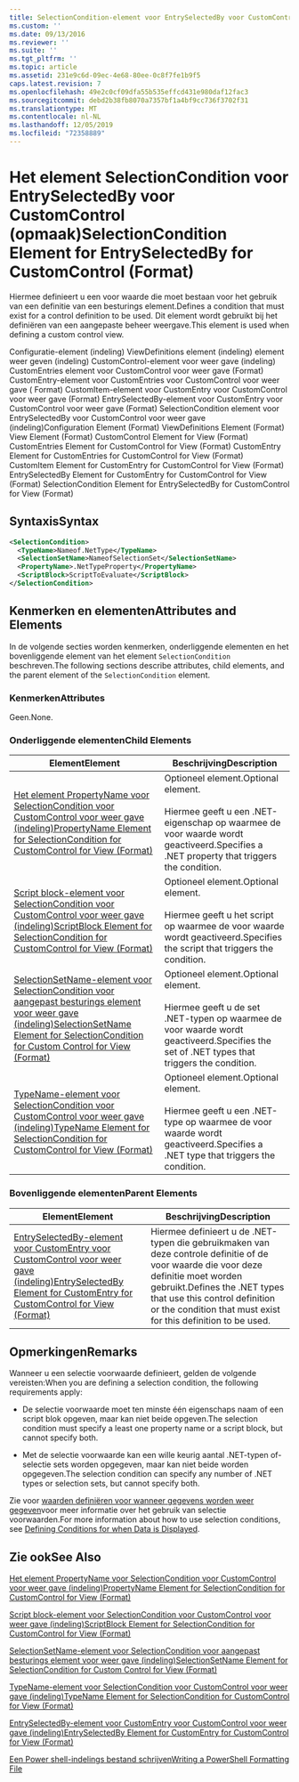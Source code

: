 ```yaml
---
title: SelectionCondition-element voor EntrySelectedBy voor CustomControl (indeling) | Microsoft Docs
ms.custom: ''
ms.date: 09/13/2016
ms.reviewer: ''
ms.suite: ''
ms.tgt_pltfrm: ''
ms.topic: article
ms.assetid: 231e9c6d-09ec-4e68-80ee-0c8f7fe1b9f5
caps.latest.revision: 7
ms.openlocfilehash: 49e2c0cf09dfa55b535effcd431e980daf12fac3
ms.sourcegitcommit: debd2b38fb8070a7357bf1a4bf9cc736f3702f31
ms.translationtype: MT
ms.contentlocale: nl-NL
ms.lasthandoff: 12/05/2019
ms.locfileid: "72358889"
---
```

# <a name="selectioncondition-element-for-entryselectedby-for-customcontrol-format"></a><span data-ttu-id="dfd9d-102">Het element SelectionCondition voor EntrySelectedBy voor CustomControl (opmaak)</span><span class="sxs-lookup"><span data-stu-id="dfd9d-102">SelectionCondition Element for EntrySelectedBy for CustomControl (Format)</span></span>

<span data-ttu-id="dfd9d-103">Hiermee definieert u een voor waarde die moet bestaan voor het gebruik van een definitie van een besturings element.</span><span class="sxs-lookup"><span data-stu-id="dfd9d-103">Defines a condition that must exist for a control definition to be used.</span></span> <span data-ttu-id="dfd9d-104">Dit element wordt gebruikt bij het definiëren van een aangepaste beheer weergave.</span><span class="sxs-lookup"><span data-stu-id="dfd9d-104">This element is used when defining a custom control view.</span></span>

<span data-ttu-id="dfd9d-105">Configuratie-element (indeling) ViewDefinitions element (indeling) element weer geven (indeling) CustomControl-element voor weer gave (indeling) CustomEntries element voor CustomControl voor weer gave (Format) CustomEntry-element voor CustomEntries voor CustomControl voor weer gave ( Format) CustomItem-element voor CustomEntry voor CustomControl voor weer gave (Format) EntrySelectedBy-element voor CustomEntry voor CustomControl voor weer gave (Format) SelectionCondition element voor EntrySelectedBy voor CustomControl voor weer gave (indeling)</span><span class="sxs-lookup"><span data-stu-id="dfd9d-105">Configuration Element (Format) ViewDefinitions Element (Format) View Element (Format) CustomControl Element for View (Format) CustomEntries Element for CustomControl for View (Format) CustomEntry Element for CustomEntries for CustomControl for View (Format) CustomItem Element for CustomEntry for CustomControl for View (Format) EntrySelectedBy Element for CustomEntry for CustomControl for View (Format) SelectionCondition Element for EntrySelectedBy for CustomControl for View (Format)</span></span>

## <a name="syntax"></a><span data-ttu-id="dfd9d-106">Syntaxis</span><span class="sxs-lookup"><span data-stu-id="dfd9d-106">Syntax</span></span>

```xml
<SelectionCondition>
  <TypeName>Nameof.NetType</TypeName>
  <SelectionSetName>NameofSelectionSet</SelectionSetName>
  <PropertyName>.NetTypeProperty</PropertyName>
  <ScriptBlock>ScriptToEvaluate</ScriptBlock>
</SelectionCondition>
```

## <a name="attributes-and-elements"></a><span data-ttu-id="dfd9d-107">Kenmerken en elementen</span><span class="sxs-lookup"><span data-stu-id="dfd9d-107">Attributes and Elements</span></span>

<span data-ttu-id="dfd9d-108">In de volgende secties worden kenmerken, onderliggende elementen en het bovenliggende element van het element `SelectionCondition` beschreven.</span><span class="sxs-lookup"><span data-stu-id="dfd9d-108">The following sections describe attributes, child elements, and the parent element of the `SelectionCondition` element.</span></span>

### <a name="attributes"></a><span data-ttu-id="dfd9d-109">Kenmerken</span><span class="sxs-lookup"><span data-stu-id="dfd9d-109">Attributes</span></span>

<span data-ttu-id="dfd9d-110">Geen.</span><span class="sxs-lookup"><span data-stu-id="dfd9d-110">None.</span></span>

### <a name="child-elements"></a><span data-ttu-id="dfd9d-111">Onderliggende elementen</span><span class="sxs-lookup"><span data-stu-id="dfd9d-111">Child Elements</span></span>

|<span data-ttu-id="dfd9d-112">Element</span><span class="sxs-lookup"><span data-stu-id="dfd9d-112">Element</span></span>|<span data-ttu-id="dfd9d-113">Beschrijving</span><span class="sxs-lookup"><span data-stu-id="dfd9d-113">Description</span></span>|
|-------------|-----------------|
|[<span data-ttu-id="dfd9d-114">Het element PropertyName voor SelectionCondition voor CustomControl voor weer gave (indeling)</span><span class="sxs-lookup"><span data-stu-id="dfd9d-114">PropertyName Element for SelectionCondition for CustomControl for View (Format)</span></span>](./propertyname-element-for-selectioncondition-for-customcontrol-for-view-format.md)|<span data-ttu-id="dfd9d-115">Optioneel element.</span><span class="sxs-lookup"><span data-stu-id="dfd9d-115">Optional element.</span></span><br /><br /> <span data-ttu-id="dfd9d-116">Hiermee geeft u een .NET-eigenschap op waarmee de voor waarde wordt geactiveerd.</span><span class="sxs-lookup"><span data-stu-id="dfd9d-116">Specifies a .NET property that triggers the condition.</span></span>|
|[<span data-ttu-id="dfd9d-117">Script block-element voor SelectionCondition voor CustomControl voor weer gave (indeling)</span><span class="sxs-lookup"><span data-stu-id="dfd9d-117">ScriptBlock Element for SelectionCondition for CustomControl for View (Format)</span></span>](./scriptblock-element-for-selectioncondition-for-customcontrol-for-view-format.md)|<span data-ttu-id="dfd9d-118">Optioneel element.</span><span class="sxs-lookup"><span data-stu-id="dfd9d-118">Optional element.</span></span><br /><br /> <span data-ttu-id="dfd9d-119">Hiermee geeft u het script op waarmee de voor waarde wordt geactiveerd.</span><span class="sxs-lookup"><span data-stu-id="dfd9d-119">Specifies the script that triggers the condition.</span></span>|
|[<span data-ttu-id="dfd9d-120">SelectionSetName-element voor SelectionCondition voor aangepast besturings element voor weer gave (indeling)</span><span class="sxs-lookup"><span data-stu-id="dfd9d-120">SelectionSetName Element for SelectionCondition for Custom Control for View (Format)</span></span>](./selectionsetname-element-for-selectioncondition-for-customcontrol-for-view-format.md)|<span data-ttu-id="dfd9d-121">Optioneel element.</span><span class="sxs-lookup"><span data-stu-id="dfd9d-121">Optional element.</span></span><br /><br /> <span data-ttu-id="dfd9d-122">Hiermee geeft u de set .NET-typen op waarmee de voor waarde wordt geactiveerd.</span><span class="sxs-lookup"><span data-stu-id="dfd9d-122">Specifies the set of .NET types that triggers the condition.</span></span>|
|[<span data-ttu-id="dfd9d-123">TypeName-element voor SelectionCondition voor CustomControl voor weer gave (indeling)</span><span class="sxs-lookup"><span data-stu-id="dfd9d-123">TypeName Element for SelectionCondition for CustomControl for View  (Format)</span></span>](./typename-element-for-selectioncondition-for-customcontrol-for-view-format.md)|<span data-ttu-id="dfd9d-124">Optioneel element.</span><span class="sxs-lookup"><span data-stu-id="dfd9d-124">Optional element.</span></span><br /><br /> <span data-ttu-id="dfd9d-125">Hiermee geeft u een .NET-type op waarmee de voor waarde wordt geactiveerd.</span><span class="sxs-lookup"><span data-stu-id="dfd9d-125">Specifies a .NET type that triggers the condition.</span></span>|

### <a name="parent-elements"></a><span data-ttu-id="dfd9d-126">Bovenliggende elementen</span><span class="sxs-lookup"><span data-stu-id="dfd9d-126">Parent Elements</span></span>

|<span data-ttu-id="dfd9d-127">Element</span><span class="sxs-lookup"><span data-stu-id="dfd9d-127">Element</span></span>|<span data-ttu-id="dfd9d-128">Beschrijving</span><span class="sxs-lookup"><span data-stu-id="dfd9d-128">Description</span></span>|
|-------------|-----------------|
|[<span data-ttu-id="dfd9d-129">EntrySelectedBy-element voor CustomEntry voor CustomControl voor weer gave (indeling)</span><span class="sxs-lookup"><span data-stu-id="dfd9d-129">EntrySelectedBy Element for CustomEntry for CustomControl for View (Format)</span></span>](./entryselectedby-element-for-customentry-for-customcontrol-for-view-format.md)|<span data-ttu-id="dfd9d-130">Hiermee definieert u de .NET-typen die gebruikmaken van deze controle definitie of de voor waarde die voor deze definitie moet worden gebruikt.</span><span class="sxs-lookup"><span data-stu-id="dfd9d-130">Defines the .NET types that use this control definition or the condition that must exist for this definition to be used.</span></span>|

## <a name="remarks"></a><span data-ttu-id="dfd9d-131">Opmerkingen</span><span class="sxs-lookup"><span data-stu-id="dfd9d-131">Remarks</span></span>

<span data-ttu-id="dfd9d-132">Wanneer u een selectie voorwaarde definieert, gelden de volgende vereisten:</span><span class="sxs-lookup"><span data-stu-id="dfd9d-132">When you are defining a selection condition, the following requirements apply:</span></span>

- <span data-ttu-id="dfd9d-133">De selectie voorwaarde moet ten minste één eigenschaps naam of een script blok opgeven, maar kan niet beide opgeven.</span><span class="sxs-lookup"><span data-stu-id="dfd9d-133">The selection condition must specify a least one property name or a script block, but cannot specify both.</span></span>

- <span data-ttu-id="dfd9d-134">Met de selectie voorwaarde kan een wille keurig aantal .NET-typen of-selectie sets worden opgegeven, maar kan niet beide worden opgegeven.</span><span class="sxs-lookup"><span data-stu-id="dfd9d-134">The selection condition can specify any number of .NET types or selection sets, but cannot specify both.</span></span>

<span data-ttu-id="dfd9d-135">Zie voor [waarden definiëren voor wanneer gegevens worden weer gegeven](./defining-conditions-for-displaying-data.md)voor meer informatie over het gebruik van selectie voorwaarden.</span><span class="sxs-lookup"><span data-stu-id="dfd9d-135">For more information about how to use selection conditions, see [Defining Conditions for when Data is Displayed](./defining-conditions-for-displaying-data.md).</span></span>

## <a name="see-also"></a><span data-ttu-id="dfd9d-136">Zie ook</span><span class="sxs-lookup"><span data-stu-id="dfd9d-136">See Also</span></span>

[<span data-ttu-id="dfd9d-137">Het element PropertyName voor SelectionCondition voor CustomControl voor weer gave (indeling)</span><span class="sxs-lookup"><span data-stu-id="dfd9d-137">PropertyName Element for SelectionCondition for CustomControl for View (Format)</span></span>](./propertyname-element-for-selectioncondition-for-customcontrol-for-view-format.md)

[<span data-ttu-id="dfd9d-138">Script block-element voor SelectionCondition voor CustomControl voor weer gave (indeling)</span><span class="sxs-lookup"><span data-stu-id="dfd9d-138">ScriptBlock Element for SelectionCondition for CustomControl for View (Format)</span></span>](./scriptblock-element-for-selectioncondition-for-customcontrol-for-view-format.md)

[<span data-ttu-id="dfd9d-139">SelectionSetName-element voor SelectionCondition voor aangepast besturings element voor weer gave (indeling)</span><span class="sxs-lookup"><span data-stu-id="dfd9d-139">SelectionSetName Element for SelectionCondition for Custom Control for View (Format)</span></span>](./selectionsetname-element-for-selectioncondition-for-customcontrol-for-view-format.md)

[<span data-ttu-id="dfd9d-140">TypeName-element voor SelectionCondition voor CustomControl voor weer gave (indeling)</span><span class="sxs-lookup"><span data-stu-id="dfd9d-140">TypeName Element for SelectionCondition for CustomControl for View  (Format)</span></span>](./typename-element-for-selectioncondition-for-customcontrol-for-view-format.md)

[<span data-ttu-id="dfd9d-141">EntrySelectedBy-element voor CustomEntry voor CustomControl voor weer gave (indeling)</span><span class="sxs-lookup"><span data-stu-id="dfd9d-141">EntrySelectedBy Element for CustomEntry for CustomControl for View (Format)</span></span>](./entryselectedby-element-for-customentry-for-customcontrol-for-view-format.md)

[<span data-ttu-id="dfd9d-142">Een Power shell-indelings bestand schrijven</span><span class="sxs-lookup"><span data-stu-id="dfd9d-142">Writing a PowerShell Formatting File</span></span>](./writing-a-powershell-formatting-file.md)
